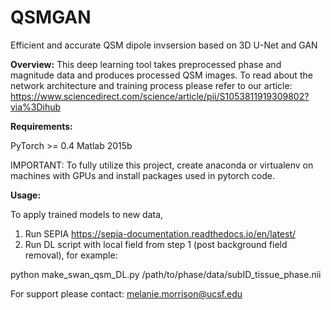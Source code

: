 # QSMGAN
Efficient and accurate QSM dipole invsersion based on 3D U-Net and GAN


**Overview:** This deep learning tool takes preprocessed phase and magnitude data and produces processed QSM images. To read about the network architecture and training process please refer to our article: https://www.sciencedirect.com/science/article/pii/S1053811919309802?via%3Dihub

**Requirements:**

PyTorch >= 0.4
Matlab 2015b

IMPORTANT: To fully utilize this project, create anaconda or virtualenv on machines with GPUs and install packages used in pytorch code.


**Usage:**

To apply trained models to new data, 

1. Run SEPIA https://sepia-documentation.readthedocs.io/en/latest/
2. Run DL script with local field from step 1 (post background field removal), for example: 

python make_swan_qsm_DL.py /path/to/phase/data/subID_tissue_phase.nii


For support please contact: melanie.morrison@ucsf.edu
